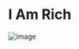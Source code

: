 # I Am Rich

![image](https://user-images.githubusercontent.com/52041924/204892084-635d298b-123d-4f65-98b2-2bf9c925c607.png)
